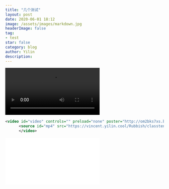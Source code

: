 ```yaml
---
title: "几个测试"
layout: post
date: 2020-06-01 18:12
image: /assets/images/markdown.jpg
headerImage: false
tag:
- test
star: false
category: blog
author: Yilin
description: 
---
```


![](https://vincent.yilin.cool/Rubbish/classten.mp4)



```xml
<video id="video" controls="" preload="none" poster="http://om2bks7xs.bkt.clouddn.com/2017-08-26-Markdown-Advance-Video.jpg">
      <source id="mp4" src="https://vincent.yilin.cool/Rubbish/classten.mp4" type="video/mp4">
      </video>
```



<iframe src="//player.bilibili.com/player.html?aid=667772333&bvid=BV1qa4y1x71d&cid=181499669&page=1" scrolling="no" border="0" frameborder="no" framespacing="0" allowfullscreen="true"> </iframe>